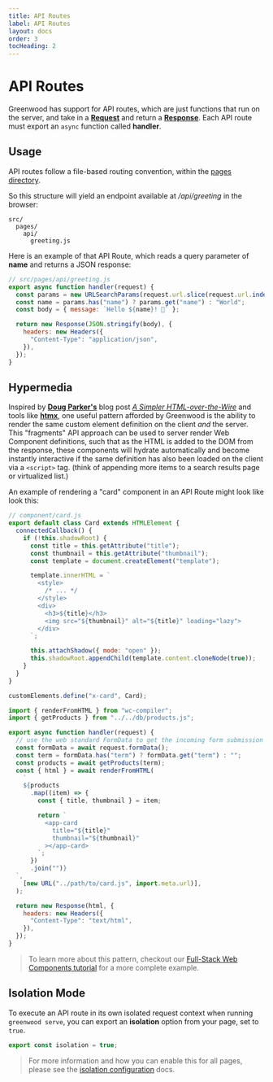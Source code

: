 ```yaml
---
title: API Routes
label: API Routes
layout: docs
order: 3
tocHeading: 2
---
```


# API Routes

Greenwood has support for API routes, which are just functions that run on the server, and take in a [**Request**](https://developer.mozilla.org/en-US/docs/Web/API/Request) and return a [**Response**](https://developer.mozilla.org/en-US/docs/Web/API/Response). Each API route must export an `async` function called **handler**.

## Usage

API routes follow a file-based routing convention, within the [pages directory](/docs/pages/routing/).

So this structure will yield an endpoint available at _/api/greeting_ in the browser:

```shell
src/
  pages/
    api/
      greeting.js
```

Here is an example of that API Route, which reads a query parameter of **name** and returns a JSON response:

```js
// src/pages/api/greeting.js
export async function handler(request) {
  const params = new URLSearchParams(request.url.slice(request.url.indexOf("?")));
  const name = params.has("name") ? params.get("name") : "World";
  const body = { message: `Hello ${name}! 👋` };

  return new Response(JSON.stringify(body), {
    headers: new Headers({
      "Content-Type": "application/json",
    }),
  });
}
```

## Hypermedia

Inspired by [**Doug Parker's**](https://blog.dwac.dev/) blog post [_A Simpler HTML-over-the-Wire_](https://blog.dwac.dev/posts/html-fragments/) and tools like [**htmx**](/guides/ecosystem/htmx/), one useful pattern afforded by Greenwood is the ability to render the same custom element definition on the client _and_ the server. This "fragments" API approach can be used to server render Web Component definitions, such that as the HTML is added to the DOM from the response, these components will hydrate automatically and become instantly interactive if the same definition has also been loaded on the client via a `<script>` tag. (think of appending more items to a search results page or virtualized list.)

An example of rendering a "card" component in an API Route might look like look this:

```js
// component/card.js
export default class Card extends HTMLElement {
  connectedCallback() {
    if (!this.shadowRoot) {
      const title = this.getAttribute("title");
      const thumbnail = this.getAttribute("thumbnail");
      const template = document.createElement("template");

      template.innerHTML = `
        <style>
          /* ... */
        </style>
        <div>
          <h3>${title}</h3>
          <img src="${thumbnail}" alt="${title}" loading="lazy">
        </div>
      `;

      this.attachShadow({ mode: "open" });
      this.shadowRoot.appendChild(template.content.cloneNode(true));
    }
  }
}

customElements.define("x-card", Card);
```

```js
import { renderFromHTML } from "wc-compiler";
import { getProducts } from "../../db/products.js";

export async function handler(request) {
  // use the web standard FormData to get the incoming form submission
  const formData = await request.formData();
  const term = formData.has("term") ? formData.get("term") : "";
  const products = await getProducts(term);
  const { html } = await renderFromHTML(
    `
    ${products
      .map((item) => {
        const { title, thumbnail } = item;

        return `
          <app-card
            title="${title}"
            thumbnail="${thumbnail}"
          ></app-card>
        `;
      })
      .join("")}
  `,
    [new URL("../path/to/card.js", import.meta.url)],
  );

  return new Response(html, {
    headers: new Headers({
      "Content-Type": "text/html",
    }),
  });
}
```

> To learn more about this pattern, checkout our [Full-Stack Web Components tutorial](/guides/tutorials/full-stack-web-components/) for a more complete example.

## Isolation Mode

To execute an API route in its own isolated request context when running `greenwood serve`, you can export an **isolation** option from your page, set to `true`.

```js
export const isolation = true;
```

> For more information and how you can enable this for all pages, please see the [isolation configuration](/docs/reference/configuration/#isolation-mode) docs.
